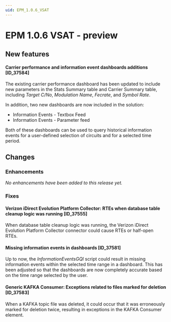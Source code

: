 ```yaml
---
uid: EPM_1.0.6_VSAT
---
```


# EPM 1.0.6 VSAT - preview

## New features

#### Carrier performance and information event dashboards additions [ID_37584]

The existing carrier performance dashboard has been updated to include new parameters in the Stats Summary table and Carrier Summary table, including *Target C/No*, *Modulation Name*, *Fecrate*, and *Symbol Rate*.

In addition, two new dashboards are now included in the solution:

- Information Events - Textbox Feed
- Information Events - Parameter feed

Both of these dashboards can be used to query historical information events for a user-defined selection of circuits and for a selected time period.

## Changes

### Enhancements

*No enhancements have been added to this release yet.*

### Fixes

#### Verizon iDirect Evolution Platform Collector: RTEs when database table cleanup logic was running [ID_37555]

When database table cleanup logic was running, the Verizon iDirect Evolution Platform Collector connector could cause RTEs or half-open RTEs.

#### Missing information events in dashboards [ID_37581]

Up to now, the *InformationEventsGQI* script could result in missing information events within the selected time range in a dashboard. This has been adjusted so that the dashboards are now completely accurate based on the time range selected by the user.

#### Generic KAFKA Consumer: Exceptions related to files marked for deletion [ID_37583]

When a KAFKA topic file was deleted, it could occur that it was erroneously marked for deletion twice, resulting in exceptions in the KAFKA Consumer element.
